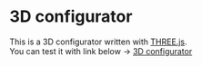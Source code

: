 # 3D configurator
This is a 3D configurator written with [THREE.js](https://threejs.org/). <br />
You can test it with link below -> [3D configurator](https://gago55.github.io)
